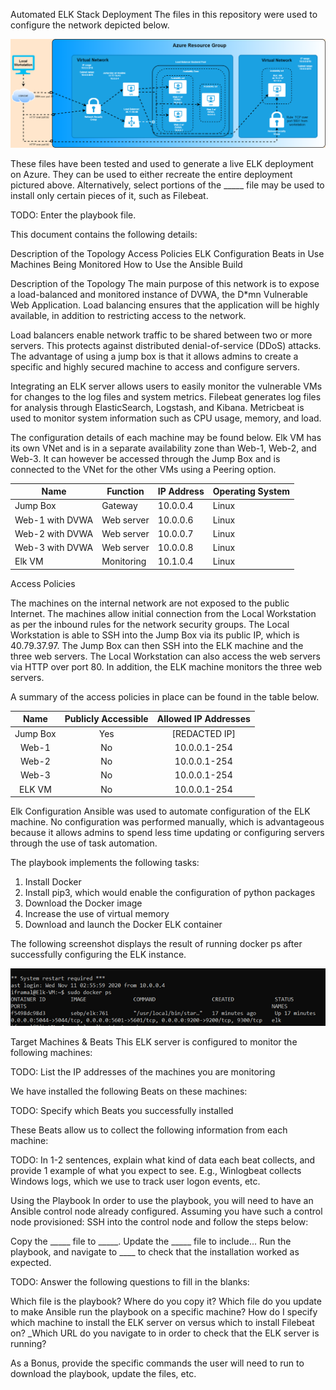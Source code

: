 Automated ELK Stack Deployment
The files in this repository were used to configure the network depicted below.

![](Azure%20Resource%20Group.png)

These files have been tested and used to generate a live ELK deployment on Azure. They can be used to either recreate the entire deployment pictured above. Alternatively, select portions of the _____ file may be used to install only certain pieces of it, such as Filebeat.

TODO: Enter the playbook file.

This document contains the following details:

Description of the Topology
Access Policies
ELK Configuration
Beats in Use
Machines Being Monitored
How to Use the Ansible Build


Description of the Topology
The main purpose of this network is to expose a load-balanced and monitored instance of DVWA, the D*mn Vulnerable Web Application.
Load balancing ensures that the application will be highly available, in addition to restricting access to the network.

Load balancers enable network traffic to be shared between two or more servers. This protects against distributed denial-of-service (DDoS) attacks. The advantage of using a jump box is that it allows admins to create a specific and highly secured machine to access and configure servers. 

Integrating an ELK server allows users to easily monitor the vulnerable VMs for changes to the log files and system metrics. Filebeat generates log files for analysis through ElasticSearch, Logstash, and Kibana. Metricbeat is used to monitor system information such as CPU usage, memory, and load.

The configuration details of each machine may be found below. Elk VM has its own VNet and is in a separate availability zone than Web-1, Web-2, and Web-3. It can however be accessed through the Jump Box and is connected to the VNet for the other VMs using a Peering option.

| Name            | Function   | IP Address | Operating System |
|-----------------|------------|------------|------------------|
| Jump Box        | Gateway    | 10.0.0.4   | Linux            |
| Web-1 with DVWA | Web server | 10.0.0.6   | Linux            |
| Web-2 with DVWA | Web server | 10.0.0.7   | Linux            |
| Web-3 with DVWA | Web server | 10.0.0.8   | Linux            |
| Elk VM          | Monitoring | 10.1.0.4   | Linux            |


Access Policies

The machines on the internal network are not exposed to the public Internet. The machines allow initial connection from the Local Workstation as per the inbound rules for the network security groups. The Local Workstation is able to SSH into the Jump Box via its public IP, which is 40.79.37.97. The Jump Box can then SSH into the ELK machine and the three web servers. The Local Workstation can also access the web servers via HTTP over port 80. In addition, the ELK machine monitors the three web servers.

A summary of the access policies in place can be found in the table below.


|   Name   | Publicly Accessible | Allowed IP Addresses |
|:--------:|:-------------------:|:--------------------:|
| Jump Box | Yes                 | [REDACTED IP]        |
| Web-1    | No                  | 10.0.0.1-254         |
| Web-2    | No                  | 10.0.0.1-254         |
| Web-3    | No                  | 10.0.0.1-254         |
| ELK VM   | No                  | 10.0.0.1-254         |



Elk Configuration
Ansible was used to automate configuration of the ELK machine. No configuration was performed manually, which is advantageous because it allows admins to spend less time updating or configuring servers through the use of task automation.  

The playbook implements the following tasks:
1) Install Docker
3) Install pip3, which would enable the configuration of python packages
4) Download the Docker image
5) Increase the use of virtual memory
6) Download and launch the Docker ELK container

The following screenshot displays the result of running docker ps after successfully configuring the ELK instance.

![](Elk-Docker.png)

Target Machines & Beats
This ELK server is configured to monitor the following machines:

TODO: List the IP addresses of the machines you are monitoring

We have installed the following Beats on these machines:

TODO: Specify which Beats you successfully installed

These Beats allow us to collect the following information from each machine:

TODO: In 1-2 sentences, explain what kind of data each beat collects, and provide 1 example of what you expect to see. E.g., Winlogbeat collects Windows logs, which we use to track user logon events, etc.


Using the Playbook
In order to use the playbook, you will need to have an Ansible control node already configured. Assuming you have such a control node provisioned:
SSH into the control node and follow the steps below:

Copy the _____ file to _____.
Update the _____ file to include...
Run the playbook, and navigate to ____ to check that the installation worked as expected.

TODO: Answer the following questions to fill in the blanks:

Which file is the playbook? Where do you copy it?
Which file do you update to make Ansible run the playbook on a specific machine? How do I specify which machine to install the ELK server on versus which to install Filebeat on?
_Which URL do you navigate to in order to check that the ELK server is running?

As a Bonus, provide the specific commands the user will need to run to download the playbook, update the files, etc.
